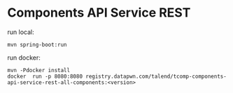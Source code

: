 Components API Service REST
===

run local:

```
mvn spring-boot:run
```

run docker: 

```
mvn -Pdocker install
docker  run -p 8080:8080 registry.datapwn.com/talend/tcomp-components-api-service-rest-all-components:<version>
```

